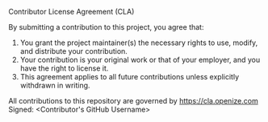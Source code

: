 Contributor License Agreement (CLA)

By submitting a contribution to this project, you agree that:
1. You grant the project maintainer(s) the necessary rights to use, modify, and distribute your contribution.
2. Your contribution is your original work or that of your employer, and you have the right to license it.
3. This agreement applies to all future contributions unless explicitly withdrawn in writing.

All contributions to this repository are governed by <a href="https://cla.openize.com">https://cla.openize.com</a> 
Signed: <Contributor's GitHub Username>
